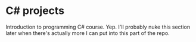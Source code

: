 # C# projects
Introduction to programming C# course. Yep. I'll probably nuke this section later when there's actually more I can put into this part of the repo.